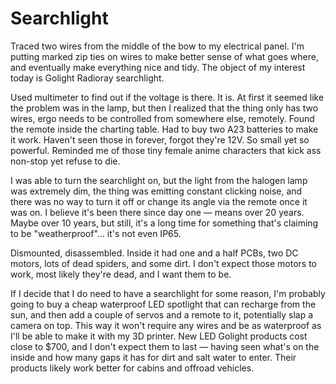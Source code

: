 # Searchlight

Traced two wires from the middle of the bow to my electrical panel.  I'm putting marked zip ties on wires to make better sense of what goes where, and eventually make everything nice and tidy.
The object of my interest today is Golight Radioray searchlight.

Used multimeter to find out if the voltage is there.  It is.
At first it seemed like the problem was in the lamp, but then I realized that the thing only has two wires, ergo needs to be controlled from somewhere else, remotely.  Found the remote inside the charting table.  Had to buy two A23 batteries to make it work.  Haven't seen those in forever, forgot they're 12V.  So small yet so powerful.  Reminded me of those tiny female anime characters that kick ass non-stop yet refuse to die.

I was able to turn the searchlight on, but the light from the halogen lamp was extremely dim, the thing was emitting constant clicking noise, and there was no way to turn it off or change its angle via the remote once it was on.  I believe it's been there since day one — means over 20 years.  Maybe over 10 years, but still, it's a long time for something that's claiming to be "weatherproof"... it's not even IP65.

Dismounted, disassembled.  Inside it had one and a half PCBs, two DC motors, lots of dead spiders, and some dirt.  I don't expect those motors to work, most likely they're dead, and I want them to be.

If I decide that I do need to have a searchlight for some reason, I'm probably going to buy a cheap waterproof LED spotlight that can recharge from the sun, and then add a couple of servos and a remote to it, potentially slap a camera on top.  This way it won't require any wires and be as waterproof as I'll be able to make it with my 3D printer.  New LED Golight products cost close to $700, and I don't expect them to last — having seen what's on the inside and how many gaps it has for dirt and salt water to enter.  Their products likely work better for cabins and offroad vehicles.
